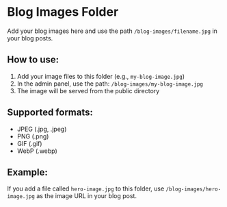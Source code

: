 # Blog Images Folder

Add your blog images here and use the path `/blog-images/filename.jpg` in your blog posts.

## How to use:

1. Add your image files to this folder (e.g., `my-blog-image.jpg`)
2. In the admin panel, use the path: `/blog-images/my-blog-image.jpg`
3. The image will be served from the public directory

## Supported formats:
- JPEG (.jpg, .jpeg)
- PNG (.png)
- GIF (.gif)
- WebP (.webp)

## Example:
If you add a file called `hero-image.jpg` to this folder, use `/blog-images/hero-image.jpg` as the image URL in your blog post.
